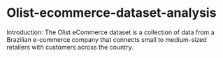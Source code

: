 # Olist-ecommerce-dataset-analysis
Introduction:
The Olist eCommerce dataset is a collection of data from a Brazilian e-commerce company that connects small to medium-sized retailers with customers across the country.

